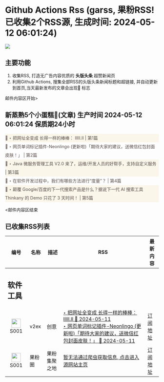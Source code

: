 # Github Actions Rss (garss, 果粉RSS! 已收集2个RSS源, 生成时间: 2024-05-12 06:01:24)

![](https://cdn.jsdelivr.net/gh/xinkeji/garss/_media/ga-rss.png)



## 主要功能
1. 收集RSS, 打造无广告内容优质的 **头版头条** 超赞新闻页
2. 利用Github Actions, 搜集全部RSS的头版头条新闻标题和超链接, 并自动更新到首页,当天最新发布的文章会出现🌈 标志

邮件内容区开始>
<h2>新蒸熟5个小蛋糕🍰(文章) 生产时间 2024-05-12 06:01:24 保质期24小时</h2>

<div style='line-height:3;background-color:#FAF6EA;' ><a href='https://www.v2ex.com/t/1039950#reply2' style="line-height:2;text-decoration:none;display:block;color:#584D49;">🌈 ‣ 把网址全变成 长得一样的棒棒： llIlI.lI | 第1篇</a></div><div style='line-height:3;' ><a href='https://www.v2ex.com/t/1039798#reply4' style="line-height:2;text-decoration:none;display:block;color:#584D49;">🌈 ‣ 网页单词标记插件-Neonlingo (更新啦)「期待大家的建议，送微信红包封面皮肤！」 | 第2篇</a></div><div style='line-height:3;background-color:#FAF6EA;' ><a href='https://www.v2ex.com/t/1039816#reply8' style="line-height:2;text-decoration:none;display:block;color:#584D49;">🌈 ‣ Java 微服务管理工具 V2.0 来了，运维/开发人员的好帮手，支持自定义服务 | 第3篇</a></div><div style='line-height:3;' ><a href='https://www.v2ex.com/t/1039814#reply0' style="line-height:2;text-decoration:none;display:block;color:#584D49;">🌈 ‣ 在软件开发过程中，我们有哪些方法进行“度量”？ | 第4篇</a></div><div style='line-height:3;background-color:#FAF6EA;' ><a href='https://www.v2ex.com/t/1039734#reply16' style="line-height:2;text-decoration:none;display:block;color:#584D49;">🌈 ‣ 颠覆 Google/百度的下一代搜索产品是什么？据说下一代 AI 搜索工具 Thinkany 的 Demo 只花了 3 天时间！ | 第5篇</a></div>

<邮件内容区结束

## 已收集RSS列表

| 编号 | 名称 | 描述 | RSS | 最新内容 |
| --- | --- | --- | --- | --- |
| <h2 id="软件工具">软件工具</h2> |  |   |  |  |
| <div id="S001" style="text-align: center;"><img src="https://cdn.jsdelivr.net/gh/zhaoolee/garss/_media/favicon/S001.png" width="30px" style="width:30px;height: auto;"/><br><span>S001</span></div> | v2ex | 创意 | [‣ 把网址全变成 长得一样的棒棒： llIlI.lI 🌈 2024-05-11](https://www.v2ex.com/t/1039950#reply2)<br/>[‣ 网页单词标记插件-Neonlingo (更新啦)「期待大家的建议，送微信红包封面皮肤！」 🌈 2024-05-11](https://www.v2ex.com/t/1039798#reply4) | [订阅地址](https://www.v2ex.com/feed/tab/creative.xml) |
| <div id="S001" style="text-align: center;"><img src="https://cdn.jsdelivr.net/gh/zhaoolee/garss/_media/favicon/S001.png" width="30px" style="width:30px;height: auto;"/><br><span>S001</span></div> | 果粉圈 | 果粉集聚之地 | [暂无法通过爬虫获取信息, 点击进入源网站主页](https://g0f.cn) | [订阅地址](https://g0f.cn/rss.xml) |



